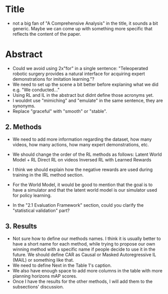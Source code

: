 
# Title
- not a big fan of "A Comprehensive Analysis" in the title, it sounds a bit generic. Maybe we can come up with something more specific that reflects the content of the paper.


# Abstract
- Could we avoid using 2x"for" in a single sentence: "Teleoperated robotic surgery provides a natural interface for acquiring expert demonstrations for imitation learning."?
- We need to set up the scene a bit better before explaning what we did e.g. "We conducted..."
- Using RL and IL in the abstract but didnt define those acronyms yet.
- I wouldnt use "mimiching" and "emulate" in the same sentence, they are synonyms.
- Replace "graceful" with "smooth" or "stable".

## 2. Methods
- We need to add more information regarding the dataset, how many videos, how many actions, how many expert demonstrations, etc.

- We should change the order of the RL methods as follows:
    Latent World Model + RL
    Direct RL on videos
    Inversed RL with Learned Rewards
- I think we should explain how the negative rewards are used during training in the IRL method section.
- For the World Model, it would be good to mention that the goal is to have a simulator and that the latent world model is our simulator used for policy learning.

- In the "2.1 Evaluation Framework" section, could you clarify the "statistical validation" part?

## 3. Results
- Not sure how to define our methods names. I think it is usually better to have a short name for each method, while trying to propose our own winning method with a specific name if people decide to use it in the future. We should define CAR as Causal or Masked Autoregressive IL (MAIL) or something like that.
- We need to define Next in the Table 1's caption.
- We also have enough space to add more columns in the table with more planning horizons mAP scores.
- Once I have the results for the other methods, I will add them to the subsections' discussion.




<!-- ############### WHAT I LIKE IN THE OTHER PAPER ################## -->